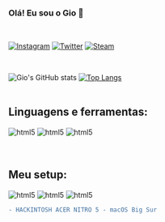 ### Olá! Eu sou o Gio 👋
<br />

[![Instagram](https://img.shields.io/badge/Instagram-E4405F?style=for-the-badge&logo=instagram&logoColor=white)](https://www.instagram.com/solnyechniygio/)
[![Twitter](https://img.shields.io/badge/Twitter-1DA1F2?style=for-the-badge&logo=twitter&logoColor=white)](https://twitter.com/giossaurus)
[![Steam](https://img.shields.io/badge/Steam-000000?style=for-the-badge&logo=steam&logoColor=white)](https://steamcommunity.com/id/giossaurus/)

<br />

![Gio's GitHub stats](https://github-readme-stats.vercel.app/api?username=giossaurus&theme=tokyonight&show_icons=true)
[![Top Langs](https://github-readme-stats.vercel.app/api/top-langs/?username=giossaurus&layout=compact)](https://github.com/anuraghazra/github-readme-stats)
<br /><br />

## Linguagens e ferramentas:

<div style="display: inline_block">
   <img align="center" alt="html5" src="https://img.shields.io/badge/Python-3776AB?style=for-the-badge&logo=python&logoColor=white" />
   <img align="center" alt="html5" src="https://img.shields.io/badge/JavaScript-F7DF1E?style=for-the-badge&logo=javascript&logoColor=black" />
   <img align="center" alt="html5" src="https://img.shields.io/badge/HTML5-E34F26?style=for-the-badge&logo=html5&logoColor=white" />
</div>
 <br />


<br />

## Meu setup:


 <img align="center" alt="html5" src="https://img.shields.io/badge/Windows-0078D6?style=for-the-badge&logo=windows&logoColor=white" />
   <img align="center" alt="html5" 
   src="https://img.shields.io/badge/Intel-Core_i5_10th-0071C5?style=for-the-badge&logo=intel&logoColor=white" />
    <img align="center" alt="html5" src="https://img.shields.io/badge/NVIDIA-GTX1650-76B900?style=for-the-badge&logo=nvidia&logoColor=white" />

```diff
- HACKINTOSH ACER NITRO 5 - macOS Big Sur
